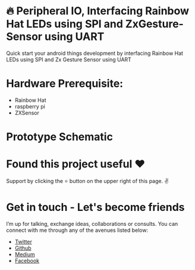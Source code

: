# 🔥 Peripheral IO, Interfacing Rainbow Hat LEDs using SPI and ZxGesture-Sensor using UART
Quick start your android things development by interfacing Rainbow Hat LEDs using SPI and Zx Gesture Sensor using UART
# Hardware Prerequisite:
- Rainbow Hat 
- raspberry pi
- ZXSensor 
# Prototype Schematic
# Found this project useful ❤️

Support by clicking the ⭐️ button on the upper right of this page. ✌️

# Get in touch - Let's become friends
I’m up for talking, exchange ideas, collaborations or consults. You can connect with me through any of the avenues listed below:
- [Twitter](https://twitter.com/Ngesa254)
- [Github](https://github.com/ngesa254)
- [Medium](https://medium.com/@ngesa254)
- [Facebook](https://web.facebook.com/marvinngesa)
